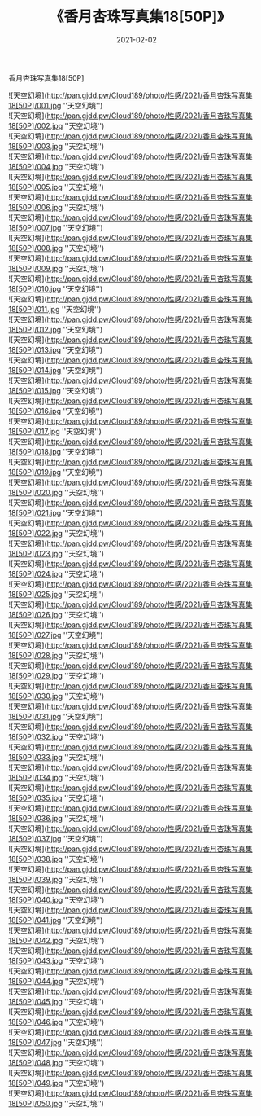 ﻿---
layout: post
title:  《香月杏珠写真集18[50P]》
date:   2021-02-02
img: http://pan.gjdd.pw/Cloud189/photo/性感/2021/香月杏珠写真集18[50P]/000.jpg
categories: [美女, 性感, 泳衣]
---

香月杏珠写真集18[50P]



![天空幻境](http://pan.gjdd.pw/Cloud189/photo/性感/2021/香月杏珠写真集18[50P]/001.jpg ''天空幻境'') <br>
![天空幻境](http://pan.gjdd.pw/Cloud189/photo/性感/2021/香月杏珠写真集18[50P]/002.jpg ''天空幻境'') <br>
![天空幻境](http://pan.gjdd.pw/Cloud189/photo/性感/2021/香月杏珠写真集18[50P]/003.jpg ''天空幻境'') <br>
![天空幻境](http://pan.gjdd.pw/Cloud189/photo/性感/2021/香月杏珠写真集18[50P]/004.jpg ''天空幻境'') <br>
![天空幻境](http://pan.gjdd.pw/Cloud189/photo/性感/2021/香月杏珠写真集18[50P]/005.jpg ''天空幻境'') <br>
![天空幻境](http://pan.gjdd.pw/Cloud189/photo/性感/2021/香月杏珠写真集18[50P]/006.jpg ''天空幻境'') <br>
![天空幻境](http://pan.gjdd.pw/Cloud189/photo/性感/2021/香月杏珠写真集18[50P]/007.jpg ''天空幻境'') <br>
![天空幻境](http://pan.gjdd.pw/Cloud189/photo/性感/2021/香月杏珠写真集18[50P]/008.jpg ''天空幻境'') <br>
![天空幻境](http://pan.gjdd.pw/Cloud189/photo/性感/2021/香月杏珠写真集18[50P]/009.jpg ''天空幻境'') <br>
![天空幻境](http://pan.gjdd.pw/Cloud189/photo/性感/2021/香月杏珠写真集18[50P]/010.jpg ''天空幻境'') <br>
![天空幻境](http://pan.gjdd.pw/Cloud189/photo/性感/2021/香月杏珠写真集18[50P]/011.jpg ''天空幻境'') <br>
![天空幻境](http://pan.gjdd.pw/Cloud189/photo/性感/2021/香月杏珠写真集18[50P]/012.jpg ''天空幻境'') <br>
![天空幻境](http://pan.gjdd.pw/Cloud189/photo/性感/2021/香月杏珠写真集18[50P]/013.jpg ''天空幻境'') <br>
![天空幻境](http://pan.gjdd.pw/Cloud189/photo/性感/2021/香月杏珠写真集18[50P]/014.jpg ''天空幻境'') <br>
![天空幻境](http://pan.gjdd.pw/Cloud189/photo/性感/2021/香月杏珠写真集18[50P]/015.jpg ''天空幻境'') <br>
![天空幻境](http://pan.gjdd.pw/Cloud189/photo/性感/2021/香月杏珠写真集18[50P]/016.jpg ''天空幻境'') <br>
![天空幻境](http://pan.gjdd.pw/Cloud189/photo/性感/2021/香月杏珠写真集18[50P]/017.jpg ''天空幻境'') <br>
![天空幻境](http://pan.gjdd.pw/Cloud189/photo/性感/2021/香月杏珠写真集18[50P]/018.jpg ''天空幻境'') <br>
![天空幻境](http://pan.gjdd.pw/Cloud189/photo/性感/2021/香月杏珠写真集18[50P]/019.jpg ''天空幻境'') <br>
![天空幻境](http://pan.gjdd.pw/Cloud189/photo/性感/2021/香月杏珠写真集18[50P]/020.jpg ''天空幻境'') <br>
![天空幻境](http://pan.gjdd.pw/Cloud189/photo/性感/2021/香月杏珠写真集18[50P]/021.jpg ''天空幻境'') <br>
![天空幻境](http://pan.gjdd.pw/Cloud189/photo/性感/2021/香月杏珠写真集18[50P]/022.jpg ''天空幻境'') <br>
![天空幻境](http://pan.gjdd.pw/Cloud189/photo/性感/2021/香月杏珠写真集18[50P]/023.jpg ''天空幻境'') <br>
![天空幻境](http://pan.gjdd.pw/Cloud189/photo/性感/2021/香月杏珠写真集18[50P]/024.jpg ''天空幻境'') <br>
![天空幻境](http://pan.gjdd.pw/Cloud189/photo/性感/2021/香月杏珠写真集18[50P]/025.jpg ''天空幻境'') <br>
![天空幻境](http://pan.gjdd.pw/Cloud189/photo/性感/2021/香月杏珠写真集18[50P]/026.jpg ''天空幻境'') <br>
![天空幻境](http://pan.gjdd.pw/Cloud189/photo/性感/2021/香月杏珠写真集18[50P]/027.jpg ''天空幻境'') <br>
![天空幻境](http://pan.gjdd.pw/Cloud189/photo/性感/2021/香月杏珠写真集18[50P]/028.jpg ''天空幻境'') <br>
![天空幻境](http://pan.gjdd.pw/Cloud189/photo/性感/2021/香月杏珠写真集18[50P]/029.jpg ''天空幻境'') <br>
![天空幻境](http://pan.gjdd.pw/Cloud189/photo/性感/2021/香月杏珠写真集18[50P]/030.jpg ''天空幻境'') <br>
![天空幻境](http://pan.gjdd.pw/Cloud189/photo/性感/2021/香月杏珠写真集18[50P]/031.jpg ''天空幻境'') <br>
![天空幻境](http://pan.gjdd.pw/Cloud189/photo/性感/2021/香月杏珠写真集18[50P]/032.jpg ''天空幻境'') <br>
![天空幻境](http://pan.gjdd.pw/Cloud189/photo/性感/2021/香月杏珠写真集18[50P]/033.jpg ''天空幻境'') <br>
![天空幻境](http://pan.gjdd.pw/Cloud189/photo/性感/2021/香月杏珠写真集18[50P]/034.jpg ''天空幻境'') <br>
![天空幻境](http://pan.gjdd.pw/Cloud189/photo/性感/2021/香月杏珠写真集18[50P]/035.jpg ''天空幻境'') <br>
![天空幻境](http://pan.gjdd.pw/Cloud189/photo/性感/2021/香月杏珠写真集18[50P]/036.jpg ''天空幻境'') <br>
![天空幻境](http://pan.gjdd.pw/Cloud189/photo/性感/2021/香月杏珠写真集18[50P]/037.jpg ''天空幻境'') <br>
![天空幻境](http://pan.gjdd.pw/Cloud189/photo/性感/2021/香月杏珠写真集18[50P]/038.jpg ''天空幻境'') <br>
![天空幻境](http://pan.gjdd.pw/Cloud189/photo/性感/2021/香月杏珠写真集18[50P]/039.jpg ''天空幻境'') <br>
![天空幻境](http://pan.gjdd.pw/Cloud189/photo/性感/2021/香月杏珠写真集18[50P]/040.jpg ''天空幻境'') <br>
![天空幻境](http://pan.gjdd.pw/Cloud189/photo/性感/2021/香月杏珠写真集18[50P]/041.jpg ''天空幻境'') <br>
![天空幻境](http://pan.gjdd.pw/Cloud189/photo/性感/2021/香月杏珠写真集18[50P]/042.jpg ''天空幻境'') <br>
![天空幻境](http://pan.gjdd.pw/Cloud189/photo/性感/2021/香月杏珠写真集18[50P]/043.jpg ''天空幻境'') <br>
![天空幻境](http://pan.gjdd.pw/Cloud189/photo/性感/2021/香月杏珠写真集18[50P]/044.jpg ''天空幻境'') <br>
![天空幻境](http://pan.gjdd.pw/Cloud189/photo/性感/2021/香月杏珠写真集18[50P]/045.jpg ''天空幻境'') <br>
![天空幻境](http://pan.gjdd.pw/Cloud189/photo/性感/2021/香月杏珠写真集18[50P]/046.jpg ''天空幻境'') <br>
![天空幻境](http://pan.gjdd.pw/Cloud189/photo/性感/2021/香月杏珠写真集18[50P]/047.jpg ''天空幻境'') <br>
![天空幻境](http://pan.gjdd.pw/Cloud189/photo/性感/2021/香月杏珠写真集18[50P]/048.jpg ''天空幻境'') <br>
![天空幻境](http://pan.gjdd.pw/Cloud189/photo/性感/2021/香月杏珠写真集18[50P]/049.jpg ''天空幻境'') <br>
![天空幻境](http://pan.gjdd.pw/Cloud189/photo/性感/2021/香月杏珠写真集18[50P]/050.jpg ''天空幻境'') <br>